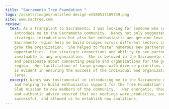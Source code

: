 ```yaml
---
title: "Sacramento Tree Foundation "
logo: /assets/images/untitled-design-e1580517109749.png
site: www.sactree.com
review:
  text: As a transplant to Sacramento, I was looking for someone who could help to
    introduce me to the Sacramento community.  Nancy not only suggested and made
    strategic introductions but also her enthusiastic and genuine love of the
    Sacramento region help me build bridges across different sectors in order to
    grow the organization.  She helped to foster numerous new partnerships and
    opportunities.  Her strategic connections and ability to see partnership are
    invaluable to any organization.  She is beloved in the Sacramento community
    and passionate about connecting people and organizations for the good of our
    region.  Her facilitation of large groups with diverse priorities and goals
    is evident in ensuring the success of the individual and organization at
    large.
  excerpt: Nancy was instrumental in introducing me to the Sacramento community
    and helping to build enthusiastic support for the Tree Foundation’s Seed to
    Slab mission to new members of the community.   Her energetic, thoughtful,
    and authentic advice ensured that our meetings were productive, and
    successful, and allowed us to establish new coalitions.
---
```

